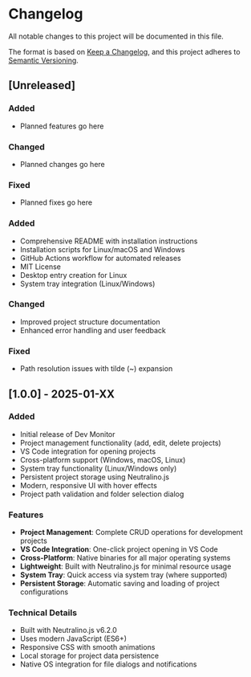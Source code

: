 # Changelog

All notable changes to this project will be documented in this file.

The format is based on [Keep a Changelog](https://keepachangelog.com/en/1.0.0/),
and this project adheres to [Semantic Versioning](https://semver.org/spec/v2.0.0.html).

## [Unreleased]

### Added

- Planned features go here

### Changed

- Planned changes go here

### Fixed

- Planned fixes go here

### Added

- Comprehensive README with installation instructions
- Installation scripts for Linux/macOS and Windows
- GitHub Actions workflow for automated releases
- MIT License
- Desktop entry creation for Linux
- System tray integration (Linux/Windows)

### Changed

- Improved project structure documentation
- Enhanced error handling and user feedback

### Fixed

- Path resolution issues with tilde (~) expansion

## [1.0.0] - 2025-01-XX

### Added

- Initial release of Dev Monitor
- Project management functionality (add, edit, delete projects)
- VS Code integration for opening projects
- Cross-platform support (Windows, macOS, Linux)
- System tray functionality (Linux/Windows only)
- Persistent project storage using Neutralino.js
- Modern, responsive UI with hover effects
- Project path validation and folder selection dialog

### Features

- **Project Management**: Complete CRUD operations for development projects
- **VS Code Integration**: One-click project opening in VS Code
- **Cross-Platform**: Native binaries for all major operating systems
- **Lightweight**: Built with Neutralino.js for minimal resource usage
- **System Tray**: Quick access via system tray (where supported)
- **Persistent Storage**: Automatic saving and loading of project configurations

### Technical Details

- Built with Neutralino.js v6.2.0
- Uses modern JavaScript (ES6+)
- Responsive CSS with smooth animations
- Local storage for project data persistence
- Native OS integration for file dialogs and notifications

